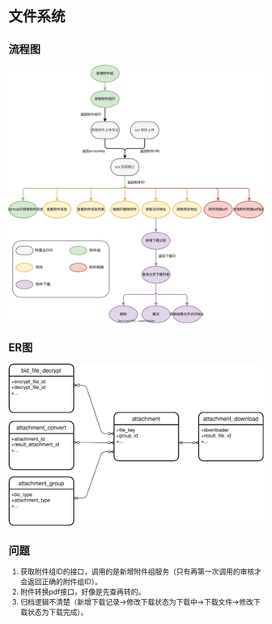 # 文件系统

## 流程图

<img src="./绘图//10.8-文件系统流程图.svg" height="" width= "" alt="流程图">

## ER图

<img src="./绘图/10.8-文件系统ER图.svg" height="" width= "" alt="ER图">

## 问题

1. 获取附件组ID的接口，调用的是新增附件组服务（只有再第一次调用的审核才会返回正确的附件组ID）。
2. 附件转换pdf接口，好像是先查再转的。
3. 归档逻辑不清楚（新增下载记录->修改下载状态为下载中->下载文件->修改下载状态为下载完成）。